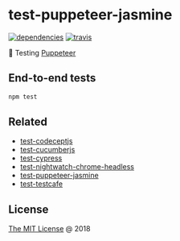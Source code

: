 # test-puppeteer-jasmine

[![dependencies](https://david-dm.org/piecioshka/test-puppeteer-jasmine.svg)](https://github.com/piecioshka/test-puppeteer-jasmine)
[![travis](https://img.shields.io/travis/piecioshka/test-puppeteer-jasmine.svg)](https://travis-ci.org/piecioshka/test-puppeteer-jasmine)

:ledger: Testing [Puppeteer](https://pptr.dev/)

## End-to-end tests

```bash
npm test
```

## Related

* [test-codeceptjs](https://github.com/piecioshka/test-codeceptjs)
* [test-cucumberjs](https://github.com/piecioshka/test-cucumberjs)
* [test-cypress](https://github.com/piecioshka/test-cypress)
* [test-nightwatch-chrome-headless](https://github.com/piecioshka/test-nightwatch-chrome-headless)
* [test-puppeteer-jasmine](https://github.com/piecioshka/test-puppeteer-jasmine)
* [test-testcafe](https://github.com/piecioshka/test-testcafe)

## License

[The MIT License](http://piecioshka.mit-license.org) @ 2018
